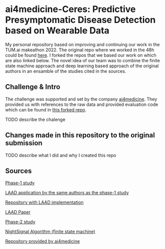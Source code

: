 # ai4medicine-Ceres: Predictive Presymptomatic Disease Detection based on Wearable Data
My personal repository based on improving and continuing our work in the TUM.ai makeathon 2022. The original repo where we worked in the 48h could be found [here](https://github.com/JamisonProctor/Team-Ceres). I forked the repos that we based our work on which are also linked below. The novel idea of our team was to combine the finite state machine approach and deep learning based approach of the original authors in an ensamble of the studies cited in the sources.

## Challenge & Intro
The challenge was supported and set by the company [ai4medicine](https://ai4medicine.com/). They provided us with references to the raw data and provided evaluation code which can be found in [this forked repo](https://github.com/altaykacan/ai4medicine-Ceres-eval-templates).

TODO describe the chalenge 
## Changes made in this repository to the original submission
TODO describe what I did and why I created this repo

## Sources
[Phase-1 study](https://www.nature.com/articles/s41551-020-00640-6=)

[LAAD application by the same authors as the phase-1 study](https://www.medrxiv.org/content/10.1101/2021.01.08.21249474v1)

[Repository with LAAD implementation](https://github.com/gireeshkbogu/LAAD)

[LAAD Paper](https://arxiv.org/abs/1607.00148)

[Phase-2 study](https://www.nature.com/articles/s41591-021-01593-2)

[NightSignal Algorithm (finite state machine)](https://github.com/altaykacan/ai4medicine-Ceres-wearable-infection)

[Repository provided by ai4medicine](https://github.com/AI4M-Berlin/TUM_ai)
